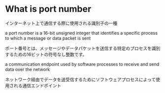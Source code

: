 # What is port number

インターネット上で通信する際に使用される識別子の一種

a port number is a 16-bit unsigned integer that identifies a specific process to which a message or data packet is sent

ポート番号とは、メッセージやデータパケットを送信する特定のプロセスを識別するための16ビットの符号なし整数です。

a communication endpoint used by software processes to receive and send data over the network

ネットワーク経由でデータを送受信するためにソフトウェアプロセスによって使用される通信エンドポイント